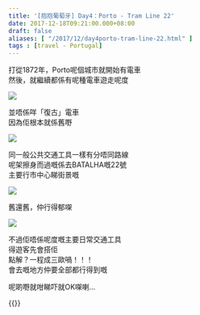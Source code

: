 ```yaml
---
title: '[抱抱葡萄牙] Day4：Porto - Tram Line 22'
date: 2017-12-18T09:21:00.000+08:00
draft: false
aliases: [ "/2017/12/day4porto-tram-line-22.html" ]
tags : [travel - Portugal]
---
```


打從1872年，Porto呢個城市就開始有電車  
然後，就繼續都係有呢種電車遊走呢度  

![](/images/portugal4d1.jpg)

並唔係咩「復古」電車  
因為佢根本就係舊嘢  

![](/images/portugal4d2.jpg)

同一般公共交通工具一樣有分唔同路線  
呢架擦身而過嘅係去BATALHA嘅22號  
主要行市中心睇街景嘅  

![](/images/portugal4d.jpg)

舊還舊，仲行得郁㗎  

![](/images/portugal4d3.jpg)

不過佢唔係呢度嘅主要日常交通工具  
得遊客先會搭佢  
點解？一程成三歐喎！！！  
會去嘅地方仲要全部都行得到嘅  
  
呢啲嘢就咁睇吓就OK㗎喇...  
  
  

{{<portugal>}}  
